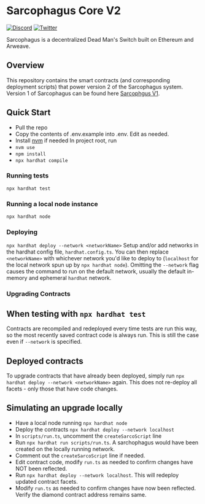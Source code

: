 # Sarcophagus Core V2

[![Discord](https://img.shields.io/discord/753398645507883099?color=768AD4&label=discord)](https://discord.com/channels/753398645507883099/)
[![Twitter](https://img.shields.io/twitter/follow/sarcophagusio?style=social)](https://twitter.com/sarcophagusio)

Sarcophagus is a decentralized Dead Man's Switch built on Ethereum and Arweave.

## Overview

This repository contains the smart contracts (and corresponding deployment scripts) that power version 2 of the Sarcophagus system. Version 1 of Sarcophagus can be found here [Sarcophgus V1](https://github.com/sarcophagus-org/sarcophagus-contracts).

## Quick Start

- Pull the repo
- Copy the contents of .env.example into .env. Edit as needed.
- Install [nvm](https://github.com/nvm-sh/nvm) if needed
  In project root, run
- `nvm use`
- `npm install`
- `npx hardhat compile`

### Running tests

`npx hardhat test`

### Running a local node instance

`npx hardhat node`

### Deploying

`npx hardhat deploy --network <networkName>`
Setup and/or add networks in the hardhat config file, `hardhat.config.ts`. 
You can then replace `<networkName>` with whichever network you'd like to deploy to (`localhost` for the local network spun up by `npx hardhat node`).
Omitting the `--network` flag causes the command to run on the default network, usually the default in-memory and ephemeral `hardhat` network.

### Upgrading Contracts

## When testing with `npx hardhat test`
Contracts are recompiled and redeployed every time tests are run this way, so the most recently saved contract code is always run.
This is still the case even if `--network` is specified.

## Deployed contracts
To upgrade contracts that have already been deployed, simply run `npx hardhat deploy --network <networkName>` again.
This does not re-deploy all facets - only those that have code changes.

## Simulating an upgrade locally
- Have a local node running `npx hardhat node`
- Deploy the contracts `npx hardhat deploy --network localhost`
- In `scripts/run.ts`, uncomment the `createSarcoScript` line
- Run `npx hardhat run scripts/run.ts`. A sarchophagus would have been created on the locally running network.
- Comment out the `createSarcoScript` line if needed.
- Edit contract code, modify `run.ts` as needed to confirm changes have NOT been reflected.
- Run `npx hardhat deploy --network localhost`. This will redeploy updated contract facets.
- Modify `run.ts` as needed to confirm changes have now been reflected. Verify the diamond contract address remains same.
